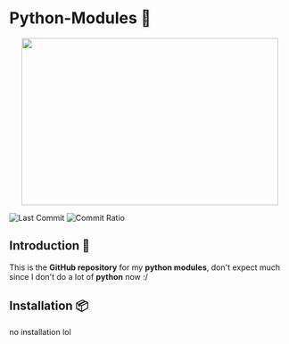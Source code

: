# Python-Modules 🐍 
<p align="center">
  <img width="460" height="300" src="https://upload.wikimedia.org/wikipedia/commons/c/c3/Python-logo-notext.svg">
</p>

![Last Commit](https://img.shields.io/github/last-commit/DylanIsAKingL/Python-Modules?style=flat-square)
![Commit Ratio](https://img.shields.io/github/commit-activity/w/DylanIsAKingL/Python-Modules?style=flat-square)

## Introduction 👋 
This is the __GitHub repository__ for my __python modules__, don't expect much since I don't do a lot of __python__ now :/
## Installation 📦 
no installation lol
